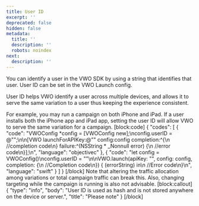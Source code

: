 ```yaml
---
title: User ID
excerpt: ''
deprecated: false
hidden: false
metadata:
  title: ''
  description: ''
  robots: noindex
next:
  description: ''
---
```

You can identify a user in the VWO SDK by using a string that identifies that user.
User ID can be set in the VWO Launch config.

User ID helps VWO identify a user across multiple devices, and allows it to serve the same variation to a user thus keeping the experience consistent.

For example, you may run a campaign on both iPhone and iPad. If a user installs both the iPhone app and iPad app, setting the user ID will allow VWO to serve the same variation for a campaign.
[block:code]
{
  "codes": [
    {
      "code": "VWOConfig *config = [VWOConfig new];\nconfig.userID = @\"<uuid-for-the-user>\";\n\n[VWO launchForAPIKey:@\"<your-api-key>\" config:config completion:^{\n    //completion code\n} failure:^(NSString * _Nonnull error) {\n    //error code\n}];\n",
      "language": "objectivec"
    },
    {
      "code": "let config = VWOConfig()\nconfig.userID = \"<uuid-for-the-user>\"\n\nVWO.launch(apiKey: \"<your-api-key>\", config: config, completion: {\n    //Completion code\n}) { (errorString) in\n    //Error code\n}\n",
      "language": "swift"
    }
  ]
}
[/block]
Note that altering the traffic allocation among variations or total campaign traffic can break this. Also, changing targeting while the campaign is running is also not advisable.
[block:callout]
{
  "type": "info",
  "body": "User ID is used as hash and is not stored anywhere on the device or server.",
  "title": "Please note"
}
[/block]